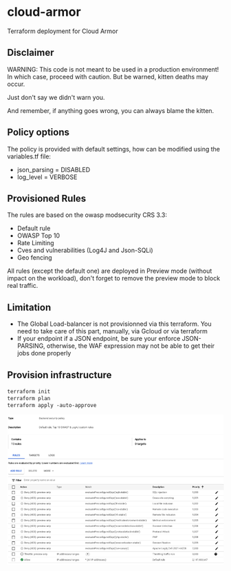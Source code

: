 # cloud-armor
Terraform deployment for Cloud Armor

## Disclaimer
WARNING: This code is not meant to be used in a production environment! In which case, proceed with caution. But be warned, kitten deaths may occur.

Just don't say we didn't warn you. 

And remember, if anything goes wrong, you can always blame the kitten.


## Policy options
The policy is provided with default settings, how can be modified using the variables.tf file: 
- json_parsing = DISABLED
- log_level = VERBOSE

## Provisioned Rules
The rules are based on the owasp modsecurity CRS 3.3:
- Default rule
- OWASP Top 10
- Rate Limiting
- Cves and vulnerabilities (Log4J and Json-SQLi)
- Geo fencing

All rules (except the default one) are deployed in Preview mode (without impact on the workload), don't forget to remove the preview mode to block real traffic.

## Limitation
- The Global Load-balancer is not provisionned via this terraform. You need to take care of this part, manually, via Gcloud or via terraform
- If your endpoint if a JSON endpoint, be sure your enforce JSON-PARSING, otherwise, the WAF expression may not be able to get their jobs done properly

## Provision infrastructure
```
terraform init
terraform plan
terraform apply -auto-approve
```

![Cloud Armor](assets/cloud-armor.png)